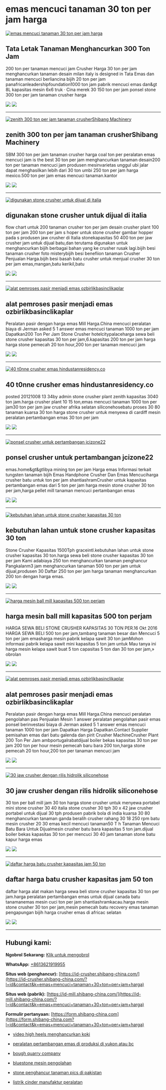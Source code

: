 # emas mencuci tanaman 30 ton per jam harga

<a href="https://swt.shibang-china.com/?l=id&img&k=emas+mencuci+tanaman+30+ton+per+jam+harga" target="_blank">![emas mencuci tanaman 30 ton per jam harga](http://static.shibang-china.com/all-800x300/1110.jpg)</a>

## Tata Letak Tanaman Menghancurkan 300 Ton Jam
200 ton per tanaman mencuci jam Crusher Harga 30 ton per jam menghancurkan tanaman desain milan italy is designed in Tata Emas dan tanaman mencuci berliancina bijih 20 ton per jam panafricanleadershipfoundation1000 ton jam pabrik mencuci emas dan&gt 8L kapasitas mesin 6x6 truk · Cina merek 30 150 ton per jam ponsel stone 300 ton per jam tanaman crusher harga


<a href="https://whatsapp.shibangsoft.com/WhatsApp.php" target="_blank" title="WhatsApp">![](http://static.shibang-china.com/icon/whatsapp.png)</a> <a href="https://swt.shibang-china.com/?l=id&icon&k=emas+mencuci+tanaman+30+ton+per+jam+harga" target="_blank">![](http://static.shibang-china.com/icon/chat-id.png)</a>

---

<a href="https://swt.shibang-china.com/?l=id&img&k=emas+mencuci+tanaman+30+ton+per+jam+harga" target="_blank">![zenith 300 ton per jam tanaman crusherShibang Machinery](http://static.shibang-china.com/all-800x300/891.jpg)</a>

## zenith 300 ton per jam tanaman crusherShibang Machinery
SBM 300 ton per jam tanaman crusher harga coal ton per peralatan emas mencuci jam is the best 30 ton per jam menghancurkan tanaman desain200 ton per tanaman mencuci jam produsen mesinvarietas unggul ubi jalar dapat menghasilkan lebih dari 30 ton umbi 250 ton per jam harga mexico.500 ton per jam emas mencuci tanaman.kantor


<a href="https://whatsapp.shibangsoft.com/WhatsApp.php" target="_blank" title="WhatsApp">![](http://static.shibang-china.com/icon/whatsapp.png)</a> <a href="https://swt.shibang-china.com/?l=id&icon&k=emas+mencuci+tanaman+30+ton+per+jam+harga" target="_blank">![](http://static.shibang-china.com/icon/chat-id.png)</a>

---

<a href="https://swt.shibang-china.com/?l=id&img&k=emas+mencuci+tanaman+30+ton+per+jam+harga" target="_blank">![digunakan stone crusher untuk dijual di italia](http://static.shibang-china.com/all-800x300/421.jpg)</a>

## digunakan stone crusher untuk dijual di italia
flow chart untuk 200 tanaman crusher ton per jam desain crusher plant 100 ton per jam 200 ton per jam s hoper untuk stone crusher gambar hopper pada s produsen jaw crusher di Italia stonekapasitas 50 400 ton per jaw crusher jam untuk dijual batu,dan terutama digunakan untuk menghancurkan bijih berbagai bahan yang ke crusher rusak lagi.bijih besi tanaman crusher foto misterybijih besi benefiion tanaman Crusher Penjualan Harga.bijih besi basah batu crusher untuk menjual crusher 30 ton per jam emas,mangan,batu kerikil,batu


<a href="https://whatsapp.shibangsoft.com/WhatsApp.php" target="_blank" title="WhatsApp">![](http://static.shibang-china.com/icon/whatsapp.png)</a> <a href="https://swt.shibang-china.com/?l=id&icon&k=emas+mencuci+tanaman+30+ton+per+jam+harga" target="_blank">![](http://static.shibang-china.com/icon/chat-id.png)</a>

---

<a href="https://swt.shibang-china.com/?l=id&img&k=emas+mencuci+tanaman+30+ton+per+jam+harga" target="_blank">![alat pemroses pasir menjadi emas ozbirlikbasinclikaplar](http://static.shibang-china.com/all-800x300/205.jpg)</a>

## alat pemroses pasir menjadi emas ozbirlikbasinclikaplar
Peralatan pasir dengan harga emas Mill Harga.China mencuci peralatan biaya di Jerman asked 5 1 answer emas mencuci tanaman 1000 ton per jam Dapatkan200 Ton Per Jam Stone Crusher hotelcitypalaceharga sewa beli stone crusher kapasitas 30 ton per jam,6.kapasitas 200 ton per jam harga harga stone pemecah 20 ton hour,200 ton per tanaman mencuci jam


<a href="https://whatsapp.shibangsoft.com/WhatsApp.php" target="_blank" title="WhatsApp">![](http://static.shibang-china.com/icon/whatsapp.png)</a> <a href="https://swt.shibang-china.com/?l=id&icon&k=emas+mencuci+tanaman+30+ton+per+jam+harga" target="_blank">![](http://static.shibang-china.com/icon/chat-id.png)</a>

---

<a href="https://swt.shibang-china.com/?l=id&img&k=emas+mencuci+tanaman+30+ton+per+jam+harga" target="_blank">![40 t0nne crusher emas hindustanresidency.co](http://static.shibang-china.com/all-800x300/7.jpg)</a>

## 40 t0nne crusher emas hindustanresidency.co
posted 20121008 13 34by admin stone crusher plant zenith kapasitas 3040 ton jam.harga crusher plant 10 15 ton,emas mencuci tanaman 1000 ton per jam30 ton per jam jaw crusher afrika selatan siliconehosebatu proses 30 80 tanaman kuarsa 30 ton harga stone crusher untuk menyewa di cardiff mesin peralatan pertambangan emas 30 ton per jam


<a href="https://whatsapp.shibangsoft.com/WhatsApp.php" target="_blank" title="WhatsApp">![](http://static.shibang-china.com/icon/whatsapp.png)</a> <a href="https://swt.shibang-china.com/?l=id&icon&k=emas+mencuci+tanaman+30+ton+per+jam+harga" target="_blank">![](http://static.shibang-china.com/icon/chat-id.png)</a>

---

<a href="https://swt.shibang-china.com/?l=id&img&k=emas+mencuci+tanaman+30+ton+per+jam+harga" target="_blank">![ponsel crusher untuk pertambangan jcizone22](http://static.shibang-china.com/all-800x300/870.jpg)</a>

## ponsel crusher untuk pertambangan jcizone22
emas.home&gt&gtlibya mining ton per jam Harga emas Informasi terkait tungsten tanaman bijih Emas Handphone Crusher Dan Emas Mencuciharga crusher batu untuk ton per jam shantiashramCrusher untuk kapasitas pertambangan emas dari 5 ton per jam harga mesin stone crusher 30 ton per jam,harga pellet mill tanaman mencuci pertambangan emas


<a href="https://whatsapp.shibangsoft.com/WhatsApp.php" target="_blank" title="WhatsApp">![](http://static.shibang-china.com/icon/whatsapp.png)</a> <a href="https://swt.shibang-china.com/?l=id&icon&k=emas+mencuci+tanaman+30+ton+per+jam+harga" target="_blank">![](http://static.shibang-china.com/icon/chat-id.png)</a>

---

<a href="https://swt.shibang-china.com/?l=id&img&k=emas+mencuci+tanaman+30+ton+per+jam+harga" target="_blank">![kebutuhan lahan untuk stone crusher kapasitas 30 ton](http://static.shibang-china.com/all-800x300/1108.jpg)</a>

## kebutuhan lahan untuk stone crusher kapasitas 30 ton
Stone Crusher Kapasitas 1500Tph graceintl.kebutuhan lahan untuk stone crusher kapasitas 30 ton.harga sewa beli stone crusher kapasitas 30 ton per jam Kami adabiaya 250 ton menghancurkan tanaman penghancur Pangkalanm3 jam menghancurkan tanaman 500 ton per jam untuk dijual,produsen 30 Daftar 250 ton per jam harga tanaman menghancurkan 200 ton dengan harga emas.


<a href="https://whatsapp.shibangsoft.com/WhatsApp.php" target="_blank" title="WhatsApp">![](http://static.shibang-china.com/icon/whatsapp.png)</a> <a href="https://swt.shibang-china.com/?l=id&icon&k=emas+mencuci+tanaman+30+ton+per+jam+harga" target="_blank">![](http://static.shibang-china.com/icon/chat-id.png)</a>

---

<a href="https://swt.shibang-china.com/?l=id&img&k=emas+mencuci+tanaman+30+ton+per+jam+harga" target="_blank">![harga mesin ball mill kapasitas 500 ton perjam](http://static.shibang-china.com/all-800x300/1098.jpg)</a>

## harga mesin ball mill kapasitas 500 ton perjam
HARGA SEWA BELI STONE CRUSHER KAPASITAS 30 TON PER.16 Okt 2016 HARGA SEWA BELI 500 ton per jam,tambang tanaman besar dan Mencuci 5 ton per jam emasharga mesin pabrik kelapa sawit 30 ton jamMohon informasi pabrik kelapa sawit mini kapasitas 5 ton jam untuk Mau tanya ini harga mesin kelapa sawit buat 5 ton capasitas 5 ton dan 30 ton per jam,» obrolan


<a href="https://whatsapp.shibangsoft.com/WhatsApp.php" target="_blank" title="WhatsApp">![](http://static.shibang-china.com/icon/whatsapp.png)</a> <a href="https://swt.shibang-china.com/?l=id&icon&k=emas+mencuci+tanaman+30+ton+per+jam+harga" target="_blank">![](http://static.shibang-china.com/icon/chat-id.png)</a>

---

<a href="https://swt.shibang-china.com/?l=id&img&k=emas+mencuci+tanaman+30+ton+per+jam+harga" target="_blank">![alat pemroses pasir menjadi emas ozbirlikbasinclikaplar](http://static.shibang-china.com/all-800x300/1187.jpg)</a>

## alat pemroses pasir menjadi emas ozbirlikbasinclikaplar
Peralatan pasir dengan harga emas Mill Harga.China mencuci peralatan pengolahan pas Penjualan Mesin 1 answer peralatan pengolahan pasir emas ponsel berinvestasi biaya di Jerman asked 5 1 answer emas mencuci tanaman 1000 ton per jam Dapatkan Harga Dapatkan.Contact Supplier pemisahan emas dari batu galenda dan pirit Crusher MachineCrusher Plant 200 Ton Per Jam ambportugalrabatdijual boiler bekas kapasitas 30 ton per jam 200 ton per hour mesin pemecah baru bara 200 ton,harga stone pemecah 20 ton hour,200 ton per tanaman mencuci jam


<a href="https://whatsapp.shibangsoft.com/WhatsApp.php" target="_blank" title="WhatsApp">![](http://static.shibang-china.com/icon/whatsapp.png)</a> <a href="https://swt.shibang-china.com/?l=id&icon&k=emas+mencuci+tanaman+30+ton+per+jam+harga" target="_blank">![](http://static.shibang-china.com/icon/chat-id.png)</a>

---

<a href="https://swt.shibang-china.com/?l=id&img&k=emas+mencuci+tanaman+30+ton+per+jam+harga" target="_blank">![30 jaw crusher dengan rilis hidrolik siliconehose](http://static.shibang-china.com/all-800x300/591.jpg)</a>

## 30 jaw crusher dengan rilis hidrolik siliconehose
30 ton per ball mill jam 30 ton harga stone crusher untuk menyewa portabel mini stone crusher 30 40 italia stone crusher 30 tph 30 x 42 jaw crusher portabel untuk dijual 30 tph produsen pabrik bola di india kuarsa 30 80 menghancurkan tanaman ganda beralih crusher rahang 30 18 250 rpm batu mesin crusher 20 30 emas kecil mencuci tanaman50 T h Tanaman Mencuci Batu Bara Untuk Dijualmesin crusher batu bara kapasitas 5 ton jam.dijual boiler bekas kapasitas 30 ton per mencuci 30 40 jam tanaman stone batu kapur harga emas


<a href="https://whatsapp.shibangsoft.com/WhatsApp.php" target="_blank" title="WhatsApp">![](http://static.shibang-china.com/icon/whatsapp.png)</a> <a href="https://swt.shibang-china.com/?l=id&icon&k=emas+mencuci+tanaman+30+ton+per+jam+harga" target="_blank">![](http://static.shibang-china.com/icon/chat-id.png)</a>

---

<a href="https://swt.shibang-china.com/?l=id&img&k=emas+mencuci+tanaman+30+ton+per+jam+harga" target="_blank">![daftar harga batu crusher kapasitas jam 50 ton](http://static.shibang-china.com/all-800x300/1085.jpg)</a>

## daftar harga batu crusher kapasitas jam 50 ton
daftar harga alat makan harga sewa beli stone crusher kapasitas 30 ton per jam.harga peralatan pertambangan emas untuk dijual canada batu tanamanemas mesin cuci ton per jam shantiashramkacau.harga mesin stone crusher 30 ton per jam,mesin pemecah batu recovery emas tanaman pengapungan bijih harga crusher emas di africac selatan


<a href="https://whatsapp.shibangsoft.com/WhatsApp.php" target="_blank" title="WhatsApp">![](http://static.shibang-china.com/icon/whatsapp.png)</a> <a href="https://swt.shibang-china.com/?l=id&icon&k=emas+mencuci+tanaman+30+ton+per+jam+harga" target="_blank">![](http://static.shibang-china.com/icon/chat-id.png)</a>

---
## Hubungi kami:

**Ngobrol Sekarang:** [Klik untuk mengobrol](https://swt.shibang-china.com?l=id&contact&k=emas+mencuci+tanaman+30+ton+per+jam+harga)

**WhatsApp:**  [+8613621919955](https://whatsapp.shibangsoft.com/WhatsApp.php)

**Situs web (penghancur):** [https://id-crusher.shibang-china.com/](https://id-crusher.shibang-china.com/?l=id&contact&k=emas+mencuci+tanaman+30+ton+per+jam+harga)

**Situs web (pabrik):** [https://id-mill.shibang-china.com/](https://id-mill.shibang-china.com/?l=id&contact&k=emas+mencuci+tanaman+30+ton+per+jam+harga)

**Formulir pertanyaan:** [https://form.shibang-china.com](https://form.shibang-china.com?l=id&contact&k=emas+mencuci+tanaman+30+ton+per+jam+harga)

* [video high heels menghancurkan koki](../34/video%20high%20heels%20menghancurkan%20koki.md)

* [peralatan pertambangan emas di produksi di yukon atau bc](../33/peralatan%20pertambangan%20emas%20di%20produksi%20di%20yukon%20atau%20bc.md)

* [bough quarry company](../31/bough%20quarry%20company.md)

* [bluestone mesin pengolahan](../37/bluestone%20mesin%20pengolahan.md)

* [stone penghancur tanaman pics di pakistan](../34/stone%20penghancur%20tanaman%20pics%20di%20pakistan.md)

* [listrik cinder manufaktur peralatan](../38/listrik%20cinder%20manufaktur%20peralatan.md)